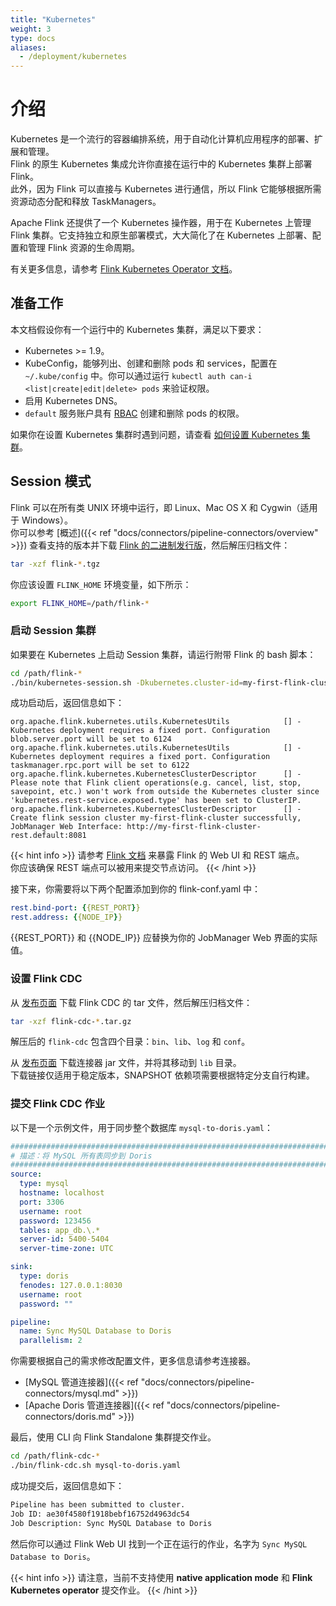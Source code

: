 ```yaml
---
title: "Kubernetes"
weight: 3
type: docs
aliases:
  - /deployment/kubernetes
---
```

<!--
Licensed to the Apache Software Foundation (ASF) under one
or more contributor license agreements.  See the NOTICE file
distributed with this work for additional information
regarding copyright ownership.  The ASF licenses this file
to you under the Apache License, Version 2.0 (the
"License"); you may not use this file except in compliance
with the License.  You may obtain a copy of the License at

  http://www.apache.org/licenses/LICENSE-2.0

Unless required by applicable law or agreed to in writing,
software distributed under the License is distributed on an
"AS IS" BASIS, WITHOUT WARRANTIES OR CONDITIONS OF ANY
KIND, either express or implied.  See the License for the
specific language governing permissions and limitations
under the License.
-->

# 介绍

Kubernetes 是一个流行的容器编排系统，用于自动化计算机应用程序的部署、扩展和管理。  
Flink 的原生 Kubernetes 集成允许你直接在运行中的 Kubernetes 集群上部署 Flink。  
此外，因为 Flink 可以直接与 Kubernetes 进行通信，所以 Flink 它能够根据所需资源动态分配和释放 TaskManagers。

Apache Flink 还提供了一个 Kubernetes 操作器，用于在 Kubernetes 上管理 Flink 集群。它支持独立和原生部署模式，大大简化了在 Kubernetes 上部署、配置和管理 Flink 资源的生命周期。

有关更多信息，请参考 [Flink Kubernetes Operator 文档](https://nightlies.apache.org/flink/flink-kubernetes-operator-docs-main/zh/docs/concepts/overview/)。

## 准备工作

本文档假设你有一个运行中的 Kubernetes 集群，满足以下要求：

- Kubernetes >= 1.9。
- KubeConfig，能够列出、创建和删除 pods 和 services，配置在 `~/.kube/config` 中。你可以通过运行 `kubectl auth can-i <list|create|edit|delete> pods` 来验证权限。
- 启用 Kubernetes DNS。
- `default` 服务账户具有 [RBAC](https://nightlies.apache.org/flink/flink-docs-master/zh/docs/deployment/resource-providers/native_kubernetes/) 创建和删除 pods 的权限。

如果你在设置 Kubernetes 集群时遇到问题，请查看 [如何设置 Kubernetes 集群](https://kubernetes.io/zh-cn/docs/setup/)。

## Session 模式

Flink 可以在所有类 UNIX 环境中运行，即 Linux、Mac OS X 和 Cygwin（适用于 Windows）。  
你可以参考 [概述]({{< ref "docs/connectors/pipeline-connectors/overview" >}}) 查看支持的版本并下载 [Flink 的二进制发行版](https://flink.apache.org/downloads/)，然后解压归档文件：

```bash
tar -xzf flink-*.tgz
```

你应该设置 `FLINK_HOME` 环境变量，如下所示：

```bash
export FLINK_HOME=/path/flink-*
```

### 启动 Session 集群

如果要在 Kubernetes 上启动 Session 集群，请运行附带 Flink 的 bash 脚本：

```bash
cd /path/flink-*
./bin/kubernetes-session.sh -Dkubernetes.cluster-id=my-first-flink-cluster
```

成功启动后，返回信息如下：

```
org.apache.flink.kubernetes.utils.KubernetesUtils            [] - Kubernetes deployment requires a fixed port. Configuration blob.server.port will be set to 6124
org.apache.flink.kubernetes.utils.KubernetesUtils            [] - Kubernetes deployment requires a fixed port. Configuration taskmanager.rpc.port will be set to 6122
org.apache.flink.kubernetes.KubernetesClusterDescriptor      [] - Please note that Flink client operations(e.g. cancel, list, stop, savepoint, etc.) won't work from outside the Kubernetes cluster since 'kubernetes.rest-service.exposed.type' has been set to ClusterIP.
org.apache.flink.kubernetes.KubernetesClusterDescriptor      [] - Create flink session cluster my-first-flink-cluster successfully, JobManager Web Interface: http://my-first-flink-cluster-rest.default:8081
```

{{< hint info >}}
请参考 [Flink 文档](https://nightlies.apache.org/flink/flink-docs-master/zh/docs/deployment/resource-providers/native_kubernetes/#accessing-flinks-web-ui) 来暴露 Flink 的 Web UI 和 REST 端点。  
你应该确保 REST 端点可以被用来提交节点访问。
{{< /hint >}}

接下来，你需要将以下两个配置添加到你的 flink-conf.yaml 中：

```yaml
rest.bind-port: {{REST_PORT}}
rest.address: {{NODE_IP}}
```

{{REST_PORT}} 和 {{NODE_IP}} 应替换为你的 JobManager Web 界面的实际值。

### 设置 Flink CDC

从 [发布页面](https://github.com/apache/flink-cdc/releases) 下载 Flink CDC 的 tar 文件，然后解压归档文件：

```bash
tar -xzf flink-cdc-*.tar.gz
```

解压后的 `flink-cdc` 包含四个目录：`bin`、`lib`、`log` 和 `conf`。

从 [发布页面](https://github.com/apache/flink-cdc/releases) 下载连接器 jar 文件，并将其移动到 `lib` 目录。  
下载链接仅适用于稳定版本，SNAPSHOT 依赖项需要根据特定分支自行构建。

### 提交 Flink CDC 作业

以下是一个示例文件，用于同步整个数据库 `mysql-to-doris.yaml`：

```yaml
################################################################################
# 描述：将 MySQL 所有表同步到 Doris
################################################################################
source:
  type: mysql
  hostname: localhost
  port: 3306
  username: root
  password: 123456
  tables: app_db.\.*
  server-id: 5400-5404
  server-time-zone: UTC

sink:
  type: doris
  fenodes: 127.0.0.1:8030
  username: root
  password: ""

pipeline:
  name: Sync MySQL Database to Doris
  parallelism: 2

```

你需要根据自己的需求修改配置文件，更多信息请参考连接器。
- [MySQL 管道连接器]({{< ref "docs/connectors/pipeline-connectors/mysql.md" >}})
- [Apache Doris 管道连接器]({{< ref "docs/connectors/pipeline-connectors/doris.md" >}})

最后，使用 CLI 向 Flink Standalone 集群提交作业。

```bash
cd /path/flink-cdc-*
./bin/flink-cdc.sh mysql-to-doris.yaml
```

成功提交后，返回信息如下：

```bash
Pipeline has been submitted to cluster.
Job ID: ae30f4580f1918bebf16752d4963dc54
Job Description: Sync MySQL Database to Doris
```

然后你可以通过 Flink Web UI 找到一个正在运行的作业，名字为 `Sync MySQL Database to Doris`。

{{< hint info >}}
请注意，当前不支持使用 **native application mode** 和 **Flink Kubernetes operator** 提交作业。
{{< /hint >}}